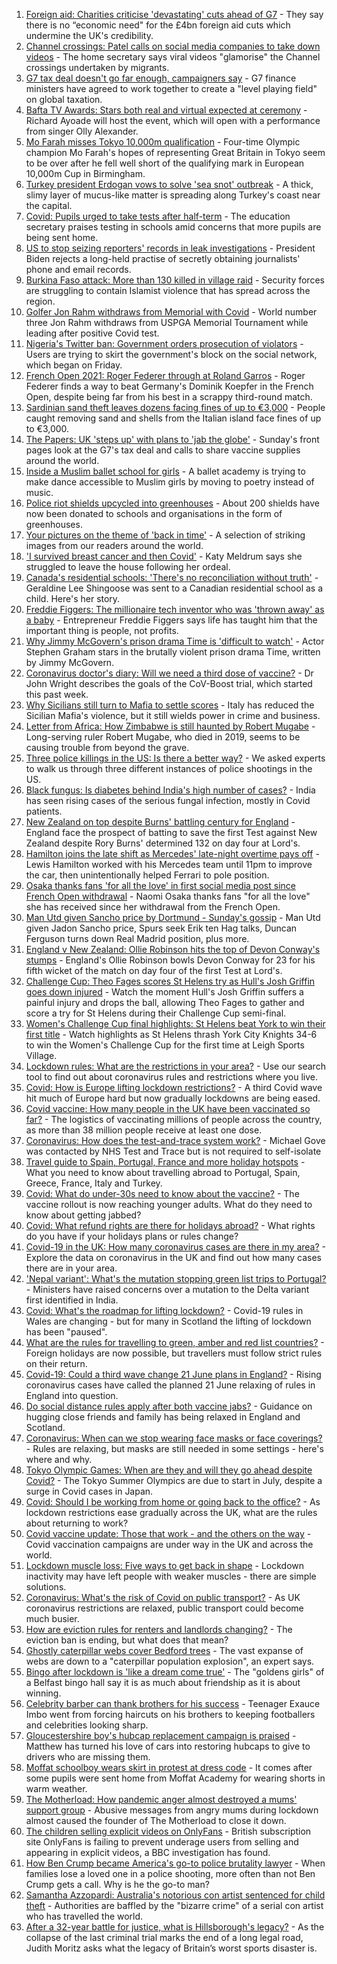 1. [Foreign aid: Charities criticise 'devastating' cuts ahead of G7](https://www.bbc.co.uk/news/uk-politics-57359119) - They say there is no “economic need" for the £4bn foreign aid cuts which undermine the UK's credibility.
2. [Channel crossings: Patel calls on social media companies to take down videos](https://www.bbc.co.uk/news/uk-57373084) - The home secretary says viral videos "glamorise" the Channel crossings undertaken by migrants.
3. [G7 tax deal doesn't go far enough, campaigners say](https://www.bbc.co.uk/news/world-57372682) - G7 finance ministers have agreed to work together to create a "level playing field" on global taxation.
4. [Bafta TV Awards: Stars both real and virtual expected at ceremony](https://www.bbc.co.uk/news/entertainment-arts-57331430) - Richard Ayoade will host the event, which will open with a performance from singer Olly Alexander.
5. [Mo Farah misses Tokyo 10,000m qualification](https://www.bbc.co.uk/sport/athletics/57372151) - Four-time Olympic champion Mo Farah's hopes of representing Great Britain in Tokyo seem to be over after he fell well short of the qualifying mark in European 10,000m Cup in Birmingham.
6. [Turkey president Erdogan vows to solve 'sea snot' outbreak](https://www.bbc.co.uk/news/world-europe-57372677) - A thick, slimy layer of mucus-like matter is spreading along Turkey's coast near the capital.
7. [Covid: Pupils urged to take tests after half-term](https://www.bbc.co.uk/news/uk-57372641) - The education secretary praises testing in schools amid concerns that more pupils are being sent home.
8. [US to stop seizing reporters' records in leak investigations](https://www.bbc.co.uk/news/world-us-canada-57371402) - President Biden rejects a long-held practise of secretly obtaining journalists' phone and email records.
9. [Burkina Faso attack: More than 130 killed in village raid](https://www.bbc.co.uk/news/world-africa-57368536) - Security forces are struggling to contain Islamist violence that has spread across the region.
10. [Golfer Jon Rahm withdraws from Memorial with Covid](https://www.bbc.co.uk/sport/golf/57372883) - World number three Jon Rahm withdraws from USPGA Memorial Tournament while leading after positive Covid test.
11. [Nigeria's Twitter ban: Government orders prosecution of violators](https://www.bbc.co.uk/news/world-africa-57368535) - Users are trying to skirt the government's block on the social network, which began on Friday.
12. [French Open 2021: Roger Federer through at Roland Garros](https://www.bbc.co.uk/sport/tennis/57372320) - Roger Federer finds a way to beat Germany's Dominik Koepfer in the French Open, despite being far from his best in a scrappy third-round match.
13. [Sardinian sand theft leaves dozens facing fines of up to €3,000](https://www.bbc.co.uk/news/world-europe-57370740) - People caught removing sand and shells from the Italian island face fines of up to €3,000.
14. [The Papers: UK 'steps up' with plans to 'jab the globe'](https://www.bbc.co.uk/news/blogs-the-papers-57372626) - Sunday's front pages look at the G7's tax deal and calls to share vaccine supplies around the world.
15. [Inside a Muslim ballet school for girls](https://www.bbc.co.uk/news/uk-england-london-57360361) - A ballet academy is trying to make dance accessible to Muslim girls by moving to poetry instead of music.
16. [Police riot shields upcycled into greenhouses](https://www.bbc.co.uk/news/uk-wales-57350010) - About 200 shields have now been donated to schools and organisations in the form of greenhouses.
17. [Your pictures on the theme of 'back in time'](https://www.bbc.co.uk/news/in-pictures-57356589) - A selection of striking images from our readers around the world.
18. ['I survived breast cancer and then Covid'](https://www.bbc.co.uk/news/uk-england-leicestershire-57334510) - Katy Meldrum says she struggled to leave the house following her ordeal.
19. [Canada's residential schools: 'There's no reconciliation without truth'](https://www.bbc.co.uk/news/world-us-canada-57337300) - Geraldine Lee Shingoose was sent to a Canadian residential school as a child. Here's her story.
20. [Freddie Figgers: The millionaire tech inventor who was 'thrown away' as a baby](https://www.bbc.co.uk/news/stories-57081087) - Entrepreneur Freddie Figgers says life has taught him that the important thing is people, not profits.
21. [Why Jimmy McGovern's prison drama Time is 'difficult to watch'](https://www.bbc.co.uk/news/entertainment-arts-57346626) - Actor Stephen Graham stars in the brutally violent prison drama Time, written by Jimmy McGovern.
22. [Coronavirus doctor's diary: Will we need a third dose of vaccine?](https://www.bbc.co.uk/news/health-57362906) - Dr John Wright describes the goals of the CoV-Boost trial, which started this past week.
23. [Why Sicilians still turn to Mafia to settle scores](https://www.bbc.co.uk/news/world-europe-57357311) - Italy has reduced the Sicilian Mafia's violence, but it still wields power in crime and business.
24. [Letter from Africa: How Zimbabwe is still haunted by Robert Mugabe](https://www.bbc.co.uk/news/world-africa-57305885) - Long-serving ruler Robert Mugabe, who died in 2019, seems to be causing trouble from beyond the grave.
25. [Three police killings in the US: Is there a better way?](https://www.bbc.co.uk/news/world-us-canada-57081007) - We asked experts to walk us through three different instances of police shootings in the US.
26. [Black fungus: Is diabetes behind India's high number of cases?](https://www.bbc.co.uk/news/world-asia-india-57252077) - India has seen rising cases of the serious fungal infection, mostly in Covid patients.
27. [New Zealand on top despite Burns' battling century for England](https://www.bbc.co.uk/sport/cricket/57369263) - England face the prospect of batting to save the first Test against New Zealand despite Rory Burns' determined 132 on day four at Lord's.
28. [Hamilton joins the late shift as Mercedes' late-night overtime pays off](https://www.bbc.co.uk/sport/formula1/57370924) - Lewis Hamilton worked with his Mercedes team until 11pm to improve the car, then unintentionally helped Ferrari to pole position.
29. [Osaka thanks fans 'for all the love' in first social media post since French Open withdrawal](https://www.bbc.co.uk/sport/tennis/57372813) - Naomi Osaka thanks fans "for all the love" she has received since her withdrawal from the French Open.
30. [Man Utd given Sancho price by Dortmund - Sunday's gossip](https://www.bbc.co.uk/sport/57371050) - Man Utd given Jadon Sancho price, Spurs seek Erik ten Hag talks, Duncan Ferguson turns down Real Madrid position, plus more.
31. [England v New Zealand: Ollie Robinson hits the top of Devon Conway's stumps](https://www.bbc.co.uk/sport/av/cricket/57370874) - England's Ollie Robinson bowls Devon Conway for 23 for his fifth wicket of the match on day four of the first Test at Lord's.
32. [Challenge Cup: Theo Fages scores St Helens try as Hull's Josh Griffin goes down injured](https://www.bbc.co.uk/sport/av/rugby-league/57371553) - Watch the moment Hull's Josh Griffin suffers a painful injury and drops the ball, allowing Theo Fages to gather and score a try for St Helens during their Challenge Cup semi-final.
33. [Women's Challenge Cup final highlights: St Helens beat York to win their first title](https://www.bbc.co.uk/sport/av/rugby-league/57369108) - Watch highlights as St Helens thrash York City Knights 34-6 to win the Women's Challenge Cup for the first time at Leigh Sports Village.
34. [Lockdown rules: What are the restrictions in your area?](https://www.bbc.co.uk/news/uk-54373904) - Use our search tool to find out about coronavirus rules and restrictions where you live.
35. [Covid: How is Europe lifting lockdown restrictions?](https://www.bbc.co.uk/news/explainers-53640249) - A third Covid wave hit much of Europe hard but now gradually lockdowns are being eased.
36. [Covid vaccine: How many people in the UK have been vaccinated so far?](https://www.bbc.co.uk/news/health-55274833) - The logistics of vaccinating millions of people across the country, as more than 38 million people receive at least one dose.
37. [Coronavirus: How does the test-and-trace system work?](https://www.bbc.co.uk/news/explainers-52442754) - Michael Gove was contacted by NHS Test and Trace but is not required to self-isolate
38. [Travel guide to Spain, Portugal, France and more holiday hotspots](https://www.bbc.co.uk/news/explainers-56997931) - What you need to know about travelling abroad to Portugal, Spain, Greece, France, Italy and Turkey.
39. [Covid: What do under-30s need to know about the vaccine?](https://www.bbc.co.uk/news/health-57273875) - The vaccine rollout is now reaching younger adults. What do they need to know about getting jabbed?
40. [Covid: What refund rights are there for holidays abroad?](https://www.bbc.co.uk/news/business-51615412) - What rights do you have if your holidays plans or rules change?
41. [Covid-19 in the UK: How many coronavirus cases are there in my area?](https://www.bbc.co.uk/news/uk-51768274) - Explore the data on coronavirus in the UK and find out how many cases there are in your area.
42. ['Nepal variant': What's the mutation stopping green list trips to Portugal?](https://www.bbc.co.uk/news/health-57356109) - Ministers have raised concerns over a mutation to the Delta variant first identified in India.
43. [Covid: What's the roadmap for lifting lockdown?](https://www.bbc.co.uk/news/explainers-52530518) - Covid-19 rules in Wales are changing - but for many in Scotland the lifting of lockdown has been "paused".
44. [What are the rules for travelling to green, amber and red list countries?](https://www.bbc.co.uk/news/explainers-52544307) - Foreign holidays are now possible, but travellers must follow strict rules on their return.
45. [Covid-19: Could a third wave change 21 June plans in England?](https://www.bbc.co.uk/news/health-57328469) - Rising coronavirus cases have called the planned 21 June relaxing of rules in England into question.
46. [Do social distance rules apply after both vaccine jabs?](https://www.bbc.co.uk/news/uk-51506729) - Guidance on hugging close friends and family has being relaxed in England and Scotland.
47. [Coronavirus: When can we stop wearing face masks or face coverings?](https://www.bbc.co.uk/news/health-51205344) - Rules are relaxing, but masks are still needed in some settings - here's where and why.
48. [Tokyo Olympic Games: When are they and will they go ahead despite Covid?](https://www.bbc.co.uk/news/world-asia-57240044) - The Tokyo Summer Olympics are due to start in July, despite a surge in Covid cases in Japan.
49. [Covid: Should I be working from home or going back to the office?](https://www.bbc.co.uk/news/business-52567567) - As lockdown restrictions ease gradually across the UK, what are the rules about returning to work?
50. [Covid vaccine update: Those that work - and the others on the way](https://www.bbc.co.uk/news/health-51665497) - Covid vaccination campaigns are under way in the UK and across the world.
51. [Lockdown muscle loss: Five ways to get back in shape](https://www.bbc.co.uk/news/uk-56887390) - Lockdown inactivity may have left people with weaker muscles - there are simple solutions.
52. [Coronavirus: What's the risk of Covid on public transport?](https://www.bbc.co.uk/news/health-51736185) - As UK coronavirus restrictions are relaxed, public transport could become much busier.
53. [How are eviction rules for renters and landlords changing?](https://www.bbc.co.uk/news/explainers-53860154) - The eviction ban is ending, but what does that mean?
54. [Ghostly caterpillar webs cover Bedford trees](https://www.bbc.co.uk/news/uk-england-beds-bucks-herts-57356372) - The vast expanse of webs are down to a "caterpillar population explosion", an expert says.
55. [Bingo after lockdown is 'like a dream come true'](https://www.bbc.co.uk/news/uk-northern-ireland-57353067) - The "goldens girls" of a Belfast bingo hall say it is as much about friendship as it is about winning.
56. [Celebrity barber can thank brothers for his success](https://www.bbc.co.uk/news/uk-scotland-glasgow-west-57356325) - Teenager Exauce Imbo went from forcing haircuts on his brothers to keeping footballers and celebrities looking sharp.
57. [Gloucestershire boy's hubcap replacement campaign is praised](https://www.bbc.co.uk/news/uk-england-bristol-57362565) - Matthew has turned his love of cars into restoring hubcaps to give to drivers who are missing them.
58. [Moffat schoolboy wears skirt in protest at dress code](https://www.bbc.co.uk/news/uk-scotland-south-scotland-57358762) - It comes after some pupils were sent home from Moffat Academy for wearing shorts in warm weather.
59. [The Motherload: How pandemic anger almost destroyed a mums' support group](https://www.bbc.co.uk/news/stories-57285368) - Abusive messages from angry mums during lockdown almost caused the founder of The Motherload to close it down.
60. [The children selling explicit videos on OnlyFans](https://www.bbc.co.uk/news/uk-57255983) - British subscription site OnlyFans is failing to prevent underage users from selling and appearing in explicit videos, a BBC investigation has found.
61. [How Ben Crump became America's go-to police brutality lawyer](https://www.bbc.co.uk/news/world-us-canada-57038162) - When families lose a loved one in a police shooting, more often than not Ben Crump gets a call. Why is he the go-to man?
62. [Samantha Azzopardi: Australia's notorious con artist sentenced for child theft](https://www.bbc.co.uk/news/world-australia-57284621) - Authorities are baffled by the "bizarre crime" of a serial con artist who has travelled the world.
63. [After a 32-year battle for justice, what is Hillsborough's legacy?](https://www.bbc.co.uk/news/uk-57281398) - As the collapse of the last criminal trial marks the end of a long legal road, Judith Moritz asks what the legacy of Britain’s worst sports disaster is.
